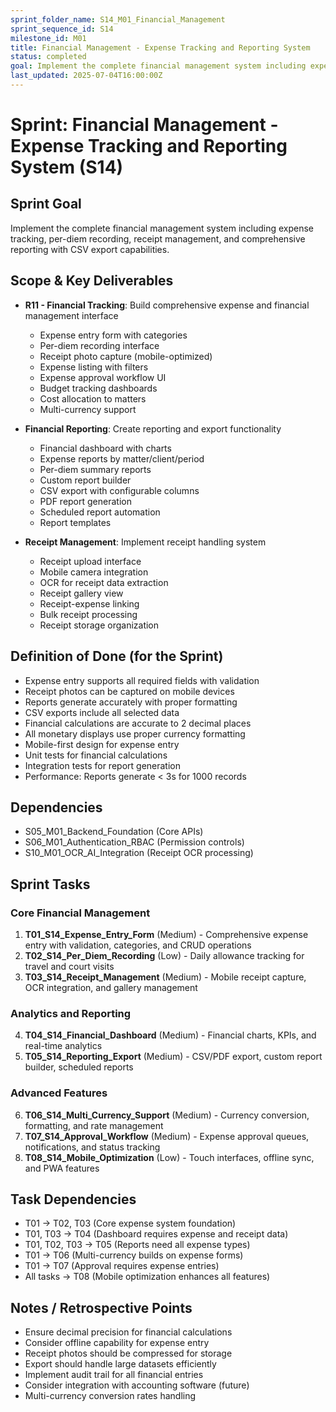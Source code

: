 ```yaml
---
sprint_folder_name: S14_M01_Financial_Management
sprint_sequence_id: S14
milestone_id: M01
title: Financial Management - Expense Tracking and Reporting System
status: completed
goal: Implement the complete financial management system including expense tracking, per-diem recording, receipt management, and comprehensive reporting with CSV export capabilities.
last_updated: 2025-07-04T16:00:00Z
---
```


# Sprint: Financial Management - Expense Tracking and Reporting System (S14)

## Sprint Goal
Implement the complete financial management system including expense tracking, per-diem recording, receipt management, and comprehensive reporting with CSV export capabilities.

## Scope & Key Deliverables
- **R11 - Financial Tracking**: Build comprehensive expense and financial management interface
  - Expense entry form with categories
  - Per-diem recording interface
  - Receipt photo capture (mobile-optimized)
  - Expense listing with filters
  - Expense approval workflow UI
  - Budget tracking dashboards
  - Cost allocation to matters
  - Multi-currency support

- **Financial Reporting**: Create reporting and export functionality
  - Financial dashboard with charts
  - Expense reports by matter/client/period
  - Per-diem summary reports
  - Custom report builder
  - CSV export with configurable columns
  - PDF report generation
  - Scheduled report automation
  - Report templates

- **Receipt Management**: Implement receipt handling system
  - Receipt upload interface
  - Mobile camera integration
  - OCR for receipt data extraction
  - Receipt gallery view
  - Receipt-expense linking
  - Bulk receipt processing
  - Receipt storage organization

## Definition of Done (for the Sprint)
- Expense entry supports all required fields with validation
- Receipt photos can be captured on mobile devices
- Reports generate accurately with proper formatting
- CSV exports include all selected data
- Financial calculations are accurate to 2 decimal places
- All monetary displays use proper currency formatting
- Mobile-first design for expense entry
- Unit tests for financial calculations
- Integration tests for report generation
- Performance: Reports generate < 3s for 1000 records

## Dependencies
- S05_M01_Backend_Foundation (Core APIs)
- S06_M01_Authentication_RBAC (Permission controls)
- S10_M01_OCR_AI_Integration (Receipt OCR processing)

## Sprint Tasks

### Core Financial Management
1. **T01_S14_Expense_Entry_Form** (Medium) - Comprehensive expense entry with validation, categories, and CRUD operations
2. **T02_S14_Per_Diem_Recording** (Low) - Daily allowance tracking for travel and court visits
3. **T03_S14_Receipt_Management** (Medium) - Mobile receipt capture, OCR integration, and gallery management

### Analytics and Reporting
4. **T04_S14_Financial_Dashboard** (Medium) - Financial charts, KPIs, and real-time analytics
5. **T05_S14_Reporting_Export** (Medium) - CSV/PDF export, custom report builder, scheduled reports

### Advanced Features
6. **T06_S14_Multi_Currency_Support** (Medium) - Currency conversion, formatting, and rate management
7. **T07_S14_Approval_Workflow** (Medium) - Expense approval queues, notifications, and status tracking
8. **T08_S14_Mobile_Optimization** (Low) - Touch interfaces, offline sync, and PWA features

## Task Dependencies
- T01 → T02, T03 (Core expense system foundation)
- T01, T03 → T04 (Dashboard requires expense and receipt data)
- T01, T02, T03 → T05 (Reports need all expense types)
- T01 → T06 (Multi-currency builds on expense forms)
- T01 → T07 (Approval requires expense entries)
- All tasks → T08 (Mobile optimization enhances all features)

## Notes / Retrospective Points
- Ensure decimal precision for financial calculations
- Consider offline capability for expense entry
- Receipt photos should be compressed for storage
- Export should handle large datasets efficiently
- Implement audit trail for all financial entries
- Consider integration with accounting software (future)
- Multi-currency conversion rates handling